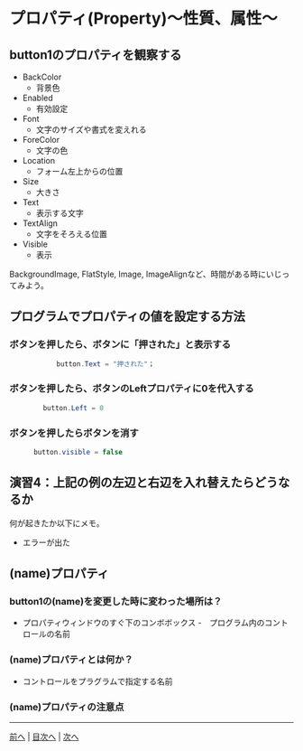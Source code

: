 # プロパティ(Property)～性質、属性～

## button1のプロパティを観察する

- BackColor
  - 背景色
- Enabled
  - 有効設定
- Font
  - 文字のサイズや書式を変えれる
- ForeColor
  - 文字の色
- Location
  - フォーム左上からの位置
- Size
  - 大きさ
- Text
  - 表示する文字
- TextAlign
  - 文字をそろえる位置
- Visible
  - 表示

BackgroundImage, FlatStyle, Image, ImageAlignなど、時間がある時にいじってみよう。

## プログラムでプロパティの値を設定する方法
### ボタンを押したら、ボタンに「押された」と表示する

```cs
　　　　　　　button.Text = "押された"；
```

### ボタンを押したら、ボタンのLeftプロパティに0を代入する

```cs
　　　　　button.Left = 0
```

### ボタンを押したらボタンを消す

```cs
      button.visible = false
```

## 演習4：上記の例の左辺と右辺を入れ替えたらどうなるか
何が起きたか以下にメモ。

- エラーが出た

## (name)プロパティ
### button1の(name)を変更した時に変わった場所は？

- プロパティウィンドウのすぐ下のコンボボックス
-　プログラム内のコントロールの名前 


### (name)プロパティとは何か？

- コントロールをプラグラムで指定する名前

### (name)プロパティの注意点


---

[前へ](03.md) | [目次へ](README.md#%E7%9B%AE%E6%AC%A1) | [次へ](05.md)
